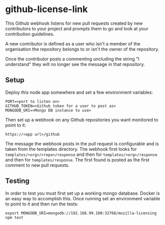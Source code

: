 # github-license-link

This Github webhook listens for new pull requests created by new contributors to
your project and prompts them to go and look at your contribution guidelines.

A new contributor is defined as a user who isn't a member of the organisation
the repository belongs to or isn't the owner of the repository.

Once the contributor posts a commenting uncluding the string "I understand" they
will no longer see the message in that repository.

## Setup

Deploy this node app somewhere and set a few environment variables:

    PORT=<port to listen on>
    GITHUB_TOKEN=<Github token for a user to post as>
    MONGODB_URI=<Mongo DB instance to use>

Then set up a webhook on any Github repositories you want monitored to point to
it:

    https://<app url>/github

The message the webhook posts in the pull request is configurable and is taken
from the templates directory. The webhook first looks for
`templates/<org>/<repo>/response` and then for `templates/<org>/response` and
then for `templates/response`. The first found is posted as the first comment
to new pull requests.

## Testing

In order to test you must first set up a working mongo database. Docker is an
easy way to accomplish this. Once running set an environment variable to point
to it and then run the tests:

    export MONGODB_URI=mongodb://192.168.99.100:32768/mozilla-licensing
    npm test
